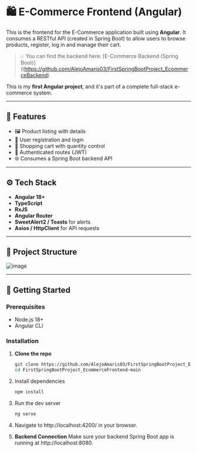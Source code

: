 # 🛍️ E-Commerce Frontend (Angular)

This is the frontend for the E-Commerce application built using **Angular**. It consumes a RESTful API (created in Spring Boot) to allow users to browse products, register, log in and manage their cart.

> 💡 You can find the backend here: [E-Commerce Backend (Spring Boot)]((https://github.com/AlejoAmaris03/FirstSpringBootProject_EcommerceBackend)

This is my **first Angular project**, and it's part of a complete full-stack e-commerce system.

---

## 📌 Features

- 🖼️ Product listing with details
- 👤 User registration and login
- 🧺 Shopping cart with quantity control
- 🔐 Authenticated routes (JWT)
- 🌐 Consumes a Spring Boot backend API

---

## ⚙️ Tech Stack

- **Angular 18+**
- **TypeScript**
- **RxJS**
- **Angular Router**
- **SweetAlert2 / Toasts** for alerts
- **Axios / HttpClient** for API requests

---

## 📁 Project Structure
![image](https://github.com/user-attachments/assets/4fa4e588-3931-4072-9a0c-760c199e36c7)

---

## 🚀 Getting Started

### Prerequisites

- Node.js 18+
- Angular CLI

### Installation

1. **Clone the repo**
   ```bash
   git clone https://github.com/AlejoAmaris03/FirstSpringBootProject_EcommerceFrontend.git
   cd FirstSpringBootProject_EcommerceFrontend-main

2. Install dependencies
   ```bash
   npm install

3. Run the dev server
   ```bash
   ng serve

4. Navigate to http://localhost:4200/ in your browser.

5. **Backend Connection**
Make sure your backend Spring Boot app is running at http://localhost:8080.
